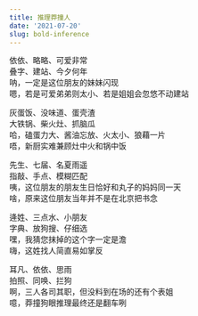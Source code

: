 ```yaml
---
title: 推理莽撞人
date: '2021-07-20'
slug: bold-inference
---
```


依依、略略、可爱非常  
叠字、建站、今夕何年  
呐，一定是这位朋友的妹妹闪现  
嗯，若是可爱弟弟则太小、若是姐姐会忽悠不动建站<!--# https://github.com/yihui/hugo-ivy/issues/10#issuecomment-781824628 -->

灰蛋饭、没味道、蛋壳渣  
大铁锅、柴火灶、抓脑瓜  
哈，磕蛋力大、酱油忘放、火太小、狼藉一片  
唔，新厨实难兼顾灶中火和锅中饭<!--# https://yuanfan.rbind.io/posts/dad-s-cooking/ -->

先生、七届、名夏雨遥  
指敲、手点、模糊匹配  
咦，这位朋友的朋友生日恰好和丸子的妈妈同一天  
啥，原来这位朋友当年并不是在北京把书念<!--# https://yuanfan.rbind.io/posts/laofu-is-thirty-now/ -->

逄姓、三点水、小朋友  
字典、放狗搜、仔细选  
嘿，我猜您抹掉的这个字一定是澹<!--# 我猜的并不是澹，此处隐去真字 -->  
嗨，这姓找人简直易如掌反<!--# 原主人要保护隐私，故此处我也不留链接 -->

耳凡、依依、思雨  
拍照、同唤、拦狗  
啊，三人各司其职，但没料到在场的还有个表姐  
噫，莽撞狗眼推理最终还是翻车咧<!--# https://github.com/earfanfan/BlogComments/issues/19#issuecomment-881357369 https://yihui.org/cn/2021/05/dog-eyes/ 我前不久刚引过塔勒布的话：当经验论带给一个人信心的时候，可能比其他任何形式的垃圾还糟。我有点太相信过去的推理经验了。唉，莽撞了，莽撞了。 -->
